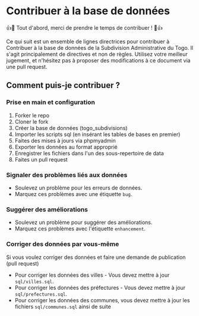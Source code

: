 # Contribuer à la base de données

:+1::tada: Tout d'abord, merci de prendre le temps de contribuer ! :tada::+1:

Ce qui suit est un ensemble de lignes directrices pour contribuer à Contribuer à la base de données de la Subdivision Administrative du Togo. Il s'agit principalement de directives et non de règles. Utilisez votre meilleur jugement, et n'hésitez pas à proposer des modifications à ce document via une pull request.

## Comment puis-je contribuer ?

### Prise en main et configuration
1. Forker le repo
2. Cloner le fork
3. Créer la base de données (togo_subdivisions)
4. Importer les scripts sql (en insérant les tables de bases en premier)
5. Faites des mises à jours via phpmyadmin
6. Exporter les données au format approprié 
7. Enregistrer les fichiers dans l'un des sous-repertoire de data
8. Faites un pull request

### Signaler des problèmes liés aux données
- Soulevez un problème pour les erreurs de données.
- Marquez ces problèmes avec une étiquette `bug`.

### Suggérer des améliorations
- Soulevez un problème pour suggérer des améliorations.
- Marquez ces problèmes avec l'étiquette `enhancement`.

### Corriger des données par vous-même
Si vous voulez corriger des données et faire une demande de publication (pull request)
- Pour corriger les données des villes - Vous devez mettre à jour `sql/villes.sql`.
- Pour corriger les données des préfectures - Vous devez mettre à jour `sql/prefectures.sql`.
- Pour corriger les données des communes, vous devez mettre à jour les fichiers `sql/communes.sql` ainsi de suite

